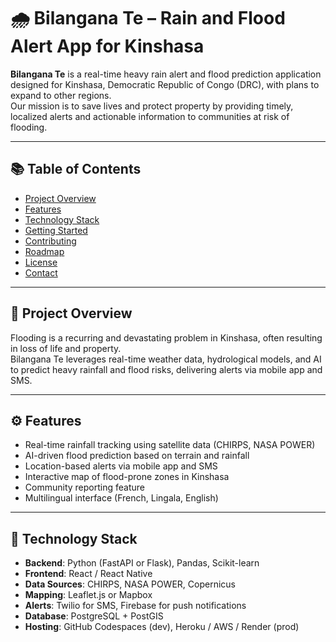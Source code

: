 # 🌧️ Bilangana Te – Rain and Flood Alert App for Kinshasa

**Bilangana Te** is a real-time heavy rain alert and flood prediction application designed for Kinshasa, Democratic Republic of Congo (DRC), with plans to expand to other regions.  
Our mission is to save lives and protect property by providing timely, localized alerts and actionable information to communities at risk of flooding.

---

## 📚 Table of Contents

- [Project Overview](#project-overview)
- [Features](#features)
- [Technology Stack](#technology-stack)
- [Getting Started](#getting-started)
- [Contributing](#contributing)
- [Roadmap](#roadmap)
- [License](#license)
- [Contact](#contact)

---

## 📌 Project Overview

Flooding is a recurring and devastating problem in Kinshasa, often resulting in loss of life and property.  
Bilangana Te leverages real-time weather data, hydrological models, and AI to predict heavy rainfall and flood risks, delivering alerts via mobile app and SMS.

---

## ⚙️ Features

- Real-time rainfall tracking using satellite data (CHIRPS, NASA POWER)
- AI-driven flood prediction based on terrain and rainfall
- Location-based alerts via mobile app and SMS
- Interactive map of flood-prone zones in Kinshasa
- Community reporting feature
- Multilingual interface (French, Lingala, English)

---

## 🧱 Technology Stack

- **Backend**: Python (FastAPI or Flask), Pandas, Scikit-learn
- **Frontend**: React / React Native
- **Data Sources**: CHIRPS, NASA POWER, Copernicus
- **Mapping**: Leaflet.js or Mapbox
- **Alerts**: Twilio for SMS, Firebase for push notifications
- **Database**: PostgreSQL + PostGIS
- **Hosting**: GitHub Codespaces (dev), Heroku / AWS / Render (prod)

